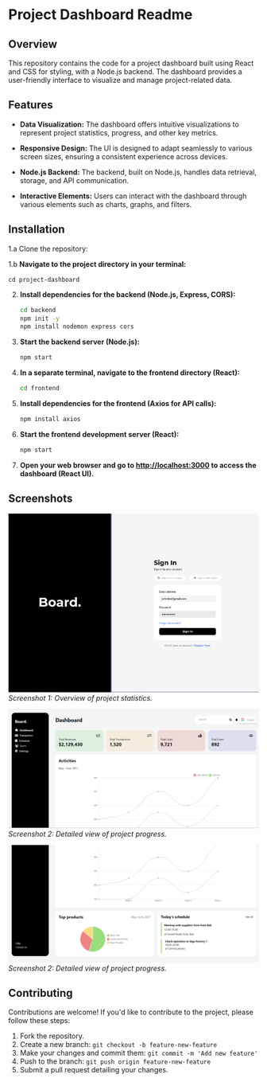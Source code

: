 # Project Dashboard Readme


## Overview

This repository contains the code for a project dashboard built using React and CSS for styling, with a Node.js backend. The dashboard provides a user-friendly interface to visualize and manage project-related data.

## Features

- **Data Visualization:** The dashboard offers intuitive visualizations to represent project statistics, progress, and other key metrics.

- **Responsive Design:** The UI is designed to adapt seamlessly to various screen sizes, ensuring a consistent experience across devices.

- **Node.js Backend:** The backend, built on Node.js, handles data retrieval, storage, and API communication.

- **Interactive Elements:** Users can interact with the dashboard through various elements such as charts, graphs, and filters.

## Installation

1.a Clone the repository:



1.b **Navigate to the project directory in your terminal:**

   
    cd project-dashboard
  

2. **Install dependencies for the backend (Node.js, Express, CORS):**

    ```sh
    cd backend
    npm init -y
    npm install nodemon express cors
    ```

3. **Start the backend server (Node.js):**

    ```sh
    npm start
    ```

4. **In a separate terminal, navigate to the frontend directory (React):**

    ```sh
    cd frontend
    ```

5. **Install dependencies for the frontend (Axios for API calls):**

    ```sh
    npm install axios
    ```

6. **Start the frontend development server (React):**

    ```sh
    npm start
    ```

7. **Open your web browser and go to [http://localhost:3000](http://localhost:3000) to access the dashboard (React UI).**

## Screenshots

![Screenshot 1](Screenshot1.png)
*Screenshot 1: Overview of project statistics.*

![Screenshot 2](screen2.png)
*Screenshot 2: Detailed view of project progress.*

![Screenshot 3](Screenshot3.png)
*Screenshot 2: Detailed view of project progress.*
## Contributing

Contributions are welcome! If you'd like to contribute to the project, please follow these steps:

1. Fork the repository.
2. Create a new branch: `git checkout -b feature-new-feature`
3. Make your changes and commit them: `git commit -m 'Add new feature'`
4. Push to the branch: `git push origin feature-new-feature`
5. Submit a pull request detailing your changes.



